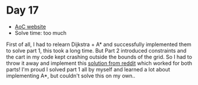 # Day 17
- [AoC website](https://adventofcode.com/2023/day/17)
- Solve time: too much

First of all, I had to relearn Dijkstra + A* and successfully implemented them to solve part 1, this took a long time. But Part 2 introduced constraints and the cart in my code kept crashing outside the bounds of the grid. So I had to throw it away and implement this [solution from reddit](https://www.reddit.com/r/adventofcode/comments/18luw6q/2023_day_17_a_longform_tutorial_on_day_17/) which worked for both parts! I'm proud I solved part 1 all by myself and learned a lot about implementing A*, but couldn't solve this on my own..